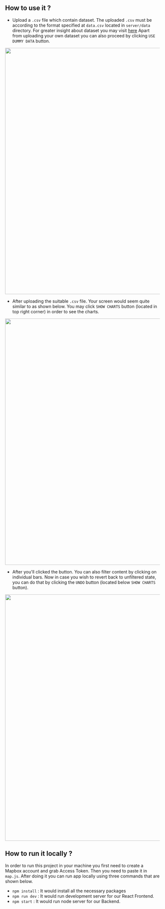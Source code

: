 

## How to use it ?
* Upload a `.csv` file which contain dataset. The uploaded `.csv` must be according to the format specified at `data.csv` located in `server/data` directory. 
For greater insight about dataset you may visit [here](https://www.kaggle.com/c/predicting-cab-booking-cancellations/data) 
Apart from uploading your own dataset you can also proceed by clicking `USE DUMMY DATA` button.
<p align="center">
  <img src="https://github.com/gerkibz/Interactive-Map/blob/main/upload.PNG" width="800">
</p>


* After uploading the suitable `.csv` file. Your screen would seem quite similar to as shown below. 
You may click `SHOW CHARTS` button (located in top right corner) in order to see the charts.
<p align="center">
  <img src="https://github.com/gerkibz/Interactive-Map/blob/main/first_preview.PNG" width="800">
</p>


* After you'll clicked the button. You can also filter content by clicking on individual bars. 
Now in case you wish to revert back to unfiltered state, you can do that by clicking the `UNDO` button (located below `SHOW CHARTS` button).
<p align="center">
  <img src="https://github.com/gerkibz/Interactive-Map/blob/main/filtered_preview.PNG" width="800">
</p>


## How to run it locally ?
In order to run this project in your machine you first need to create a Mapbox account and grab Access Token. 
Then you need to paste it in `map.js`. After doing it you can run app locally using three commands that are shown below.
* `npm install` : It would install all the necessary packages
* `npm run dev` : It would run development server for our React Frontend. 
* `npm start`   : It would run node server for our Backend.

